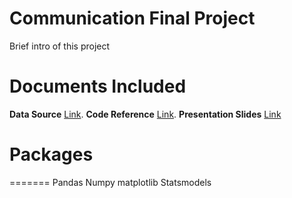 Communication Final Project
=======
Brief intro of this project

# Documents Included
**Data Source** [Link](https://github.com/summerzhang423/communication/blob/main/KelleyBlueBookData.csv). 
**Code Reference** [Link](https://github.com/summerzhang423/communication/blob/main/communication_code.ipynb). 
**Presentation Slides** [Link](https://github.com/summerzhang423/communication/blob/main/Communication%20Final.pptx)

# Packages
=======
Pandas
Numpy
matplotlib
Statsmodels
